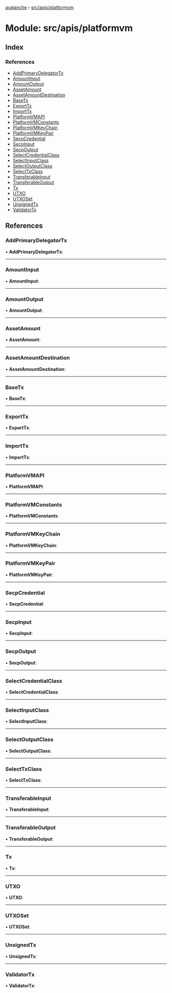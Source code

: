 [avalanche](../README.md) › [src/apis/platformvm](src_apis_platformvm.md)

# Module: src/apis/platformvm

## Index

### References

* [AddPrimaryDelegatorTx](src_apis_platformvm.md#addprimarydelegatortx)
* [AmountInput](src_apis_platformvm.md#amountinput)
* [AmountOutput](src_apis_platformvm.md#amountoutput)
* [AssetAmount](src_apis_platformvm.md#assetamount)
* [AssetAmountDestination](src_apis_platformvm.md#assetamountdestination)
* [BaseTx](src_apis_platformvm.md#basetx)
* [ExportTx](src_apis_platformvm.md#exporttx)
* [ImportTx](src_apis_platformvm.md#importtx)
* [PlatformVMAPI](src_apis_platformvm.md#platformvmapi)
* [PlatformVMConstants](src_apis_platformvm.md#platformvmconstants)
* [PlatformVMKeyChain](src_apis_platformvm.md#platformvmkeychain)
* [PlatformVMKeyPair](src_apis_platformvm.md#platformvmkeypair)
* [SecpCredential](src_apis_platformvm.md#secpcredential)
* [SecpInput](src_apis_platformvm.md#secpinput)
* [SecpOutput](src_apis_platformvm.md#secpoutput)
* [SelectCredentialClass](src_apis_platformvm.md#selectcredentialclass)
* [SelectInputClass](src_apis_platformvm.md#selectinputclass)
* [SelectOutputClass](src_apis_platformvm.md#selectoutputclass)
* [SelectTxClass](src_apis_platformvm.md#selecttxclass)
* [TransferableInput](src_apis_platformvm.md#transferableinput)
* [TransferableOutput](src_apis_platformvm.md#transferableoutput)
* [Tx](src_apis_platformvm.md#tx)
* [UTXO](src_apis_platformvm.md#utxo)
* [UTXOSet](src_apis_platformvm.md#utxoset)
* [UnsignedTx](src_apis_platformvm.md#unsignedtx)
* [ValidatorTx](src_apis_platformvm.md#validatortx)

## References

###  AddPrimaryDelegatorTx

• **AddPrimaryDelegatorTx**:

___

###  AmountInput

• **AmountInput**:

___

###  AmountOutput

• **AmountOutput**:

___

###  AssetAmount

• **AssetAmount**:

___

###  AssetAmountDestination

• **AssetAmountDestination**:

___

###  BaseTx

• **BaseTx**:

___

###  ExportTx

• **ExportTx**:

___

###  ImportTx

• **ImportTx**:

___

###  PlatformVMAPI

• **PlatformVMAPI**:

___

###  PlatformVMConstants

• **PlatformVMConstants**:

___

###  PlatformVMKeyChain

• **PlatformVMKeyChain**:

___

###  PlatformVMKeyPair

• **PlatformVMKeyPair**:

___

###  SecpCredential

• **SecpCredential**:

___

###  SecpInput

• **SecpInput**:

___

###  SecpOutput

• **SecpOutput**:

___

###  SelectCredentialClass

• **SelectCredentialClass**:

___

###  SelectInputClass

• **SelectInputClass**:

___

###  SelectOutputClass

• **SelectOutputClass**:

___

###  SelectTxClass

• **SelectTxClass**:

___

###  TransferableInput

• **TransferableInput**:

___

###  TransferableOutput

• **TransferableOutput**:

___

###  Tx

• **Tx**:

___

###  UTXO

• **UTXO**:

___

###  UTXOSet

• **UTXOSet**:

___

###  UnsignedTx

• **UnsignedTx**:

___

###  ValidatorTx

• **ValidatorTx**:
